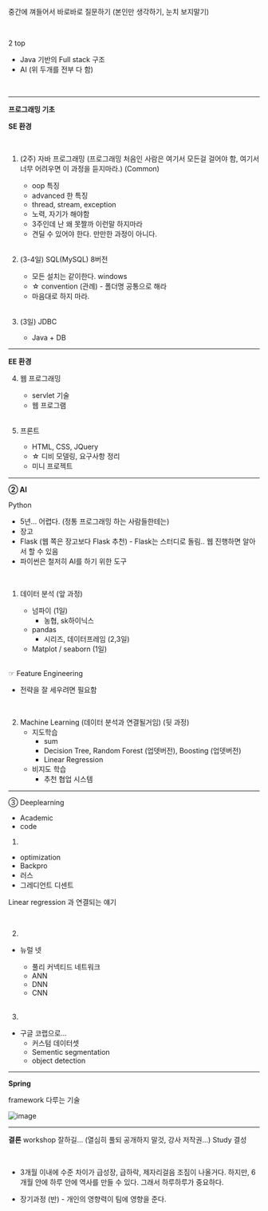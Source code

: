중간에 껴들어서 바로바로 질문하기
(본인만 생각하기, 눈치 보지말기)

<br/>

2 top

- Java 기반의 Full stack 구조
- AI 
  (위 두개를 전부 다 함)

<br/>

---

**프로그래밍 기초**

**SE 환경**

<br/>

1. (2주) 자바 프로그래밍 (프로그래밍 처음인 사람은 여기서 모든걸 걸어야 함, 여기서 너무 어려우면 이 과정을 듣지마라.) (Common)

   - oop 특징 
   - advanced 한 특징
   - thread, stream, exception
   - 노력, 자기가 해야함
   - 3주인데 난 왜 못짤까 이런말 하지마라
   - 견딜 수 있어야 한다. 만만한 과정이 아니다.

   <br/>

2. (3-4일) SQL(MySQL) 8버전

   - 모든 설치는 같이한다. windows
   - ☆ convention (관례) - 폴더명 공통으로 해라
   - 마음대로 하지 마라.

   <br/>

3. (3일) JDBC

   - Java + DB

---

**EE 환경**

4. 웹 프로그래밍

   - servlet 기술
   - 웹 프로그램

   <br/>

5. 프론트

   - HTML, CSS, JQuery
   - ☆ 디비 모델링, 요구사항 정리
   - 미니 프로젝트

---

**② AI**

Python

- 5년... 어렵다. (정통 프로그래밍 하는 사람들한테는)
- 장고
- Flask (웹 쪽은 장고보다 Flask 추천) - Flask는 스터디로 돌림.. 웹 진행하면 알아서 할 수 있음
- 파이썬은 철저히 AI를 하기 위한 도구

<br/>

1. 데이터 분석
   (앞 과정)

   - 넘파이 (1일)
     - 농협, sk하이닉스
   - pandas
     - 시리즈, 데이터프레임 (2,3일)
   - Matplot / seaborn (1일)

   <br/>

☞ Feature Engineering

 - 전략을 잘 세우려면 필요함

<br/>

2. Machine Learning (데이터 분석과 연결될거임)
   (뒷 과정)
   - 지도학습
     - sum
     - Decision Tree, Random Forest (업뎃버전), Boosting (업뎃버전)
     - Linear Regression
   - 비지도 학습
     - 추천 협업 시스템

---

③ Deeplearning

- Academic
- code

1. 

   - optimization
   - Backpro
   - 러스
   - 그레디언트 디센트

Linear regression 과 연결되는 얘기

<br/>

2. 

- 뉴럴 넷

  - 풀리 커넥티드 네트워크
  - ANN
  - DNN
  - CNN

  <br/>

3. 

- 구글 코랩으로...
  - 커스텀 데이터셋
  - Sementic segmentation
  - object detection

---

**Spring**

framework 다루는 기술

![image](https://user-images.githubusercontent.com/78403443/121760591-83024980-cb66-11eb-8a3d-1ef5ecdb4314.png)

---

**결론**
workshop 잘하길... (열심히 풀되 공개하지 말것, 강사 저작권...)
Study 결성

<br/>

- 3개월 이내에 수준 차이가 급성장, 급하락, 제자리걸음 조짐이 나올거다. 하지만, 6개월 안에 하루 안에 역사를 만들 수 있다. 그래서 하루하루가 중요하다. 

- 장기과정 (반) - 개인의 영향력이 팀에 영향을 준다.
